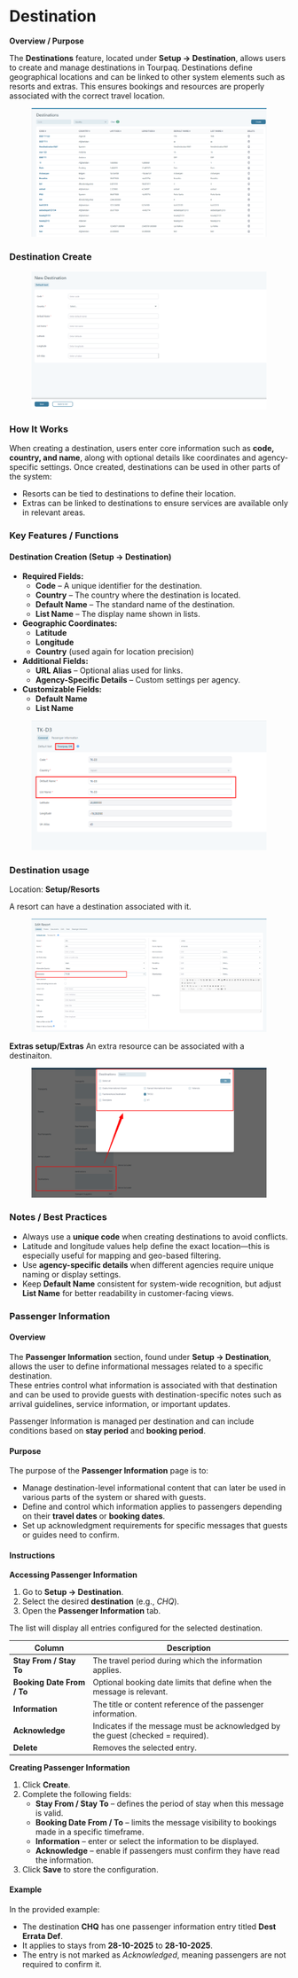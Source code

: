# Destination

**Overview / Purpose**

The **Destinations** feature, located under **Setup → Destination**, allows users to create and manage destinations in Tourpaq. Destinations define geographical locations and can be linked to other system elements such as resorts and extras. This ensures bookings and resources are properly associated with the correct travel location.

<figure><img src="../.gitbook/assets/destinationmain-e8f3152d7db437457e91ef7405246a36.png" alt=""><figcaption></figcaption></figure>

### Destination Create <a href="#destination-create" id="destination-create"></a>

<figure><img src="../.gitbook/assets/destinationsave-16eb115620cee510abdf3601f4378f05.png" alt=""><figcaption></figcaption></figure>

### **How It Works**

When creating a destination, users enter core information such as **code, country, and name**, along with optional details like coordinates and agency-specific settings. Once created, destinations can be used in other parts of the system:

* Resorts can be tied to destinations to define their location.
* Extras can be linked to destinations to ensure services are available only in relevant areas.

### **Key Features / Functions**

#### **Destination Creation (Setup → Destination)**

* **Required Fields:**
  * **Code** – A unique identifier for the destination.
  * **Country** – The country where the destination is located.
  * **Default Name** – The standard name of the destination.
  * **List Name** – The display name shown in lists.
* **Geographic Coordinates:**
  * **Latitude**
  * **Longitude**
  * **Country** (used again for location precision)
* **Additional Fields:**
  * **URL Alias** – Optional alias used for links.
  * **Agency-Specific Details** – Custom settings per agency.
* **Customizable Fields:**
  * **Default Name**
  * **List Name**

<figure><img src="../.gitbook/assets/image (5) (1) (1) (1) (1) (2) (1).png" alt=""><figcaption></figcaption></figure>

### Destination usage <a href="#destination-usage" id="destination-usage"></a>

Location: **Setup/Resorts**

A resort can have a destination associated with it.

<figure><img src="../.gitbook/assets/image (1) (1) (1) (1) (1) (1) (1) (1) (1) (1) (1) (1) (1) (1) (1) (2) (1) (1) (1) (1) (1) (1) (1) (1) (1).png" alt=""><figcaption></figcaption></figure>

**Extras setup/Extras** An extra resource can be associated with a destinaiton.

<figure><img src="../.gitbook/assets/image (2) (1) (1) (1) (1) (1) (1) (1) (1) (1) (2) (1) (1) (1) (1) (1).png" alt=""><figcaption></figcaption></figure>

### **Notes / Best Practices**

* Always use a **unique code** when creating destinations to avoid conflicts.
* Latitude and longitude values help define the exact location—this is especially useful for mapping and geo-based filtering.
* Use **agency-specific details** when different agencies require unique naming or display settings.
* Keep **Default Name** consistent for system-wide recognition, but adjust **List Name** for better readability in customer-facing views.

### Passenger Information

#### **Overview**

The **Passenger Information** section, found under **Setup → Destination**, allows the user to define informational messages related to a specific destination.\
These entries control what information is associated with that destination and can be used to provide guests with destination-specific notes such as arrival guidelines, service information, or important updates.

Passenger Information is managed per destination and can include conditions based on **stay period** and **booking period**.

#### **Purpose**

The purpose of the **Passenger Information** page is to:

* Manage destination-level informational content that can later be used in various parts of the system or shared with guests.
* Define and control which information applies to passengers depending on their **travel dates** or **booking dates**.
* Set up acknowledgment requirements for specific messages that guests or guides need to confirm.

#### **Instructions**

**Accessing Passenger Information**

1. Go to **Setup → Destination**.
2. Select the desired **destination** (e.g., _CHQ_).
3. Open the **Passenger Information** tab.

The list will display all entries configured for the selected destination.

| **Column**                 | **Description**                                                                  |
| -------------------------- | -------------------------------------------------------------------------------- |
| **Stay From / Stay To**    | The travel period during which the information applies.                          |
| **Booking Date From / To** | Optional booking date limits that define when the message is relevant.           |
| **Information**            | The title or content reference of the passenger information.                     |
| **Acknowledge**            | Indicates if the message must be acknowledged by the guest (checked = required). |
| **Delete**                 | Removes the selected entry.                                                      |

**Creating Passenger Information**

1. Click **Create**.
2. Complete the following fields:
   * **Stay From / Stay To** – defines the period of stay when this message is valid.
   * **Booking Date From / To** – limits the message visibility to bookings made in a specific timeframe.
   * **Information** – enter or select the information to be displayed.
   * **Acknowledge** – enable if passengers must confirm they have read the information.
3. Click **Save** to store the configuration.

#### **Example**

In the provided example:

* The destination **CHQ** has one passenger information entry titled **Dest Errata Def**.
* It applies to stays from **28-10-2025** to **28-10-2025**.
* The entry is not marked as _Acknowledged_, meaning passengers are not required to confirm it.
